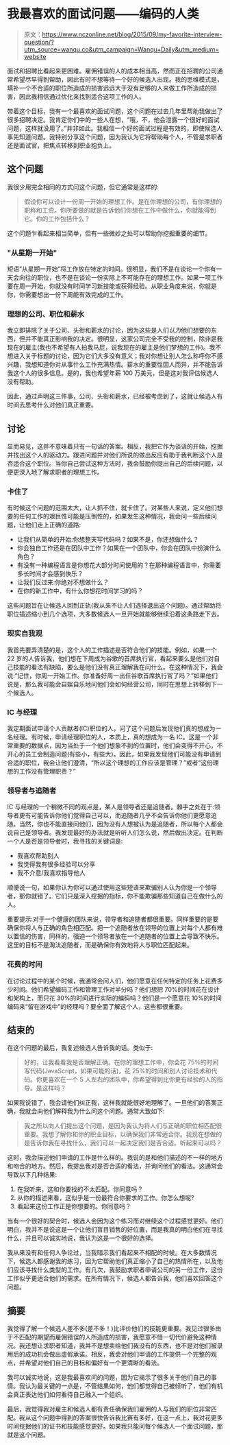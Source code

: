 # 我最喜欢的面试问题——编码的人类

> 原文：<https://www.nczonline.net/blog/2015/09/my-favorite-interview-question/?utm_source=wanqu.co&utm_campaign=Wanqu+Daily&utm_medium=website>



面试和招聘比看起来更困难。雇佣错误的人的成本相当高，然而正在招聘的公司通常希望尽早得到帮助，因此有时不想等待一个好的候选人出现。我的思维模式是，填补一个不合适的职位所造成的损害远远大于没有足够的人来做工作所造成的损害，因此我相信通过优化来找到适合这项工作的人。

带着这个目标，我有一个最喜欢的面试问题，这个问题在过去几年里帮助我做出了很多招聘决定。我肯定你们中的一些人在想，“哦，不，他会泄露一个很好的面试问题，这样就没用了。”并非如此。我相信一个好的面试过程是有效的，即使候选人事先知道问题。我特别分享这个问题，因为我认为它将帮助每个人，不管是求职者还是面试官，把焦点转移到职业抱负上。

## 这个问题

我很少用完全相同的方式问这个问题，但它通常是这样的:

> 假设你可以设计一份周一开始的理想工作。是在你理想的公司，有你理想的职称和工资。你所要做的就是告诉他们你想在工作中做什么，你就能得到它。你的工作包括什么？

这个问题乍看起来相当简单，但有一些微妙之处可以帮助你挖掘重要的细节。

### "从星期一开始"

短语“从星期一开始”将工作放在特定的时间。很明显，我们不是在谈论一个你有一天会向往的职位，也不是在谈论一份实际上不可能存在的理想工作。如果一项工作要在周一开始，你就没有时间学习新技能或获得经验。从职业角度来说，你就是你，你需要想出一份下周能有效完成的工作。

### 理想的公司、职位和薪水

我立即排除了关于公司、头衔和薪水的讨论，因为这些是人们*认为*他们想要的东西，但并不能真正影响我的决定。很明显，这家公司完全不受我的控制，除非是我现在的雇主(我也不希望有人拍我马屁，说我现在的雇主是他们梦想的工作)。我不想进入关于标题的讨论，因为它们大多没有意义；我对你想让别人怎么称呼你不感兴趣，我想知道你对从事什么工作充满热情。薪水的重要性因人而异，并不能告诉我这个人的很多信息。是的，我也希望年薪 100 万美元，但是这对我评估候选人没有帮助。

因此，通过声明这三件事，公司、头衔和薪水，已经被考虑到了，这就让候选人有时间去思考什么对他们真正重要。

## 讨论

显而易见，这并不意味着只有一句话的答案。相反，我把它作为谈话的开始，挖掘并找出这个人的驱动力。跟进问题并对他们所说的做出反应有助于我判断这个人是否适合这个职位。当你自己尝试这种方法时，我会鼓励你提出自己的后续问题，以便更深入地了解求职者的理想工作。

### 卡住了

有时候这个问题的范围太大，让人抓不住，就卡住了。对某些人来说，定义他们想要的任何工作的艰巨性可能是压倒性的，如果发生这种情况，我会问一些后续问题，让他们走上正确的道路:

*   让我们从简单的开始:你想整天写代码吗？如果不是，你还想做什么？
*   你会独自工作还是在团队中工作？如果在一个团队中，你会在团队中扮演什么角色？
*   有没有一种编程语言是你想花大部分时间使用的？在那种编程语言中，你需要多长时间才会感到快乐？
*   让我们反过来:你绝对不想做什么？
*   在你的新工作中，有什么你想花时间学习的吗？

这些问题旨在让候选人回到正轨(我从来不让人们选择退出这个问题)。通过帮助将职位描述缩小到几个选项，大多数候选人一旦开始就能够继续沿着这条路走下去。

### 现实自我观

我首先要弄清楚的是，这个人的工作描述是否符合他们的技能。例如，如果一个 22 岁的人告诉我，他们想在下周成为谷歌的首席执行官，看起来要么是他们对自己技能的看法有缺陷，要么是他们没有真正理解我在问什么。在这种情况下，我会说:“记住，你周一开始工作。你准备好周一出任谷歌首席执行官了吗？”如果他们说是，那么我可能会自娱自乐地问他们会如何经营公司，同时在思想上转移到下一个候选人。

### IC 与经理

我定期面试申请个人贡献者(IC)职位的人，问了这个问题后发现他们真的想成为一名经理。有时候，申请经理职位的人，本质上，真的想成为一名 IC。这是一个非常重要的数据点，因为当处于一个他们想象不到的位置时，他们会变得不开心，不开心的员工会制造问题(有些小，有些大)。因此，如果我发现他们可能没有申请到合适的职位，我会让他们澄清，“所以这个理想的工作应该是管理？”或者“这份理想的工作没有管理职责？”

### 领导者与追随者

IC 与经理的一个稍微不同的观点是，某人是领导者还是追随者。棘手之处在于:领导者更有可能告诉你他们觉得自己可以，而追随者几乎不会告诉你他们更愿意追随。当然，你也不能直接问他们，因为没有人想被认为是追随者，所以每个人都会说自己是领导者。我发现最好的办法就是听听人们怎么说，然后做出决定。在判断一个人是否是领导者时，我寻找的关键词是:

*   我喜欢帮助别人
*   我觉得我有很多经验可以分享
*   我不介意/我喜欢指导他人

顺便说一句，如果你认为你可以通过使用这些短语来欺骗别人认为你是一个领导者，那你就错了。它们只是深入挖掘的指标，你不能欺骗那些知道自己在做什么的人。

重要提示:对于一个健康的团队来说，领导者和追随者都很重要。同样重要的是要确保你将人与正确的角色相匹配。把一个追随者放在领导的位置上对每个人都有难以置信的伤害，同样的，强迫一个领导者放在一个追随者的位置上会导致不快乐。这里的目标不是淘汰追随者，而是确保你有效地将人与职位匹配起来。

### 花费的时间

在讨论过程中的某个时候，我通常会问人们，他们愿意在任何特定的任务上花费多少时间。他们希望编码工作和管理工作对半分吗？他们想把 70%的时间花在设计和架构上，而只花 30%的时间进行实际的编码吗？他们是一个愿意花 10%的时间编码来“留在游戏中”的经理吗？要全面了解这个人，这些都很重要。

## 结束的

在这个问题的最后，我复述候选人告诉我的话。类似于:

> 好的，让我看看我是否理解正确。在你的理想工作中，你会花 75%的时间写代码(JavaScript，如果可能的话)，花 25%的时间和别人讨论技术和代码。你更喜欢在一个 5 人左右的团队中，你希望得到比你更有经验的人的指导。是这样吗？

如果我说错了，我会请他们纠正我，这样我就能很好地理解了。一旦他们的答案正确，我就会向他们解释我为什么问这个问题。通常大致如下:

> 我之所以向人们提出这个问题，是因为我认为将人们与正确的职位相匹配很重要。我想了解你和你的职业目标，以确保我们非常适合你。我现在想做的是告诉你我在寻找什么，我们可以一起决定我们是否合适。听起来可以吗？

这时，我会描述他们申请的工作是什么样的。我说的是和他们描述的不一样的地方和吻合的地方。然后，我提出我对是否合适的看法，并询问他们的看法。这通常会导致以下几种结果:

1.  在我听来，这和你要找的不太匹配。你同意吗？
2.  从你的描述来看，这似乎是一份最符合你要求的工作。你怎么想呢?
3.  看起来这份工作正是你想要的。你同意吗？

当有一个很好的契合时，候选人会因为这个练习而对继续这个过程感觉更好。他们明白，我并不是说这是一个让他们盲目销售的好位置，而是我真的明白他们在寻找什么，并且可以诚实地说，我认为这是一个很好的选择。

我从来没有和任何人争论过，当我暗示我们看起来不相配的时候。在大多数情况下，候选人都感谢我的练习，因为它帮助他们真正缩小了自己的热情所在，以及他们应该寻找什么类型的工作。有几次，我鼓励求职者申请公司的另一份工作，这份工作似乎更适合他们的需求。在所有情况下，候选人都告诉我，他们喜欢回答这个问题。

## 摘要

我觉得了解一个候选人差不多(差不多！)比评价他们的技能更重要。我见过很多由于不匹配的期望而雇佣错误的人所造成的损害，我愿意不惜一切代价避免这种情况。我还想让求职者知道，我并不是想卖给他们我没有的东西，也不是对他们被录用后的成功机会做出虚假承诺。相反，我会对他们申请的工作提供一个完整的观点，并希望对他们自己的目标和偏好有一个更清晰的看法。

我可以诚实地说，这是我最喜欢问的问题，因为它揭示了很多关于他们自己的事情。我认为最关键的一点是，不管结果如何，他们都觉得自己被倾听了，他们有机会真正表达他们如何看待自己融入一个组织。

最后，我觉得我对雇主和候选人都有责任确保我们雇佣的人与我们的职位非常匹配。我从这个问题中得到的答案很快告诉我比赛有多好，在这一点上，我对花更多时间挖掘他们的证书和技能感觉更好。如果我只能问每个候选人一个面试问题，那就是这个问题。

